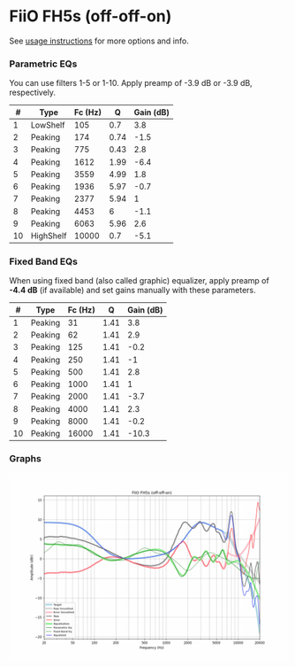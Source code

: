 # FiiO FH5s (off-off-on)
See [usage instructions](https://github.com/jaakkopasanen/AutoEq#usage) for more options and info.

### Parametric EQs
You can use filters 1-5 or 1-10. Apply preamp of -3.9 dB or -3.9 dB, respectively.

|   # | Type      |   Fc (Hz) |    Q |   Gain (dB) |
|-----|-----------|-----------|------|-------------|
|   1 | LowShelf  |       105 | 0.7  |         3.8 |
|   2 | Peaking   |       174 | 0.74 |        -1.5 |
|   3 | Peaking   |       775 | 0.43 |         2.8 |
|   4 | Peaking   |      1612 | 1.99 |        -6.4 |
|   5 | Peaking   |      3559 | 4.99 |         1.8 |
|   6 | Peaking   |      1936 | 5.97 |        -0.7 |
|   7 | Peaking   |      2377 | 5.94 |         1   |
|   8 | Peaking   |      4453 | 6    |        -1.1 |
|   9 | Peaking   |      6063 | 5.96 |         2.6 |
|  10 | HighShelf |     10000 | 0.7  |        -5.1 |

### Fixed Band EQs
When using fixed band (also called graphic) equalizer, apply preamp of **-4.4 dB** (if available) and set gains manually with these parameters.

|   # | Type    |   Fc (Hz) |    Q |   Gain (dB) |
|-----|---------|-----------|------|-------------|
|   1 | Peaking |        31 | 1.41 |         3.8 |
|   2 | Peaking |        62 | 1.41 |         2.9 |
|   3 | Peaking |       125 | 1.41 |        -0.2 |
|   4 | Peaking |       250 | 1.41 |        -1   |
|   5 | Peaking |       500 | 1.41 |         2.8 |
|   6 | Peaking |      1000 | 1.41 |         1   |
|   7 | Peaking |      2000 | 1.41 |        -3.7 |
|   8 | Peaking |      4000 | 1.41 |         2.3 |
|   9 | Peaking |      8000 | 1.41 |        -0.2 |
|  10 | Peaking |     16000 | 1.41 |       -10.3 |

### Graphs
![](./FiiO%20FH5s%20(off-off-on).png)
